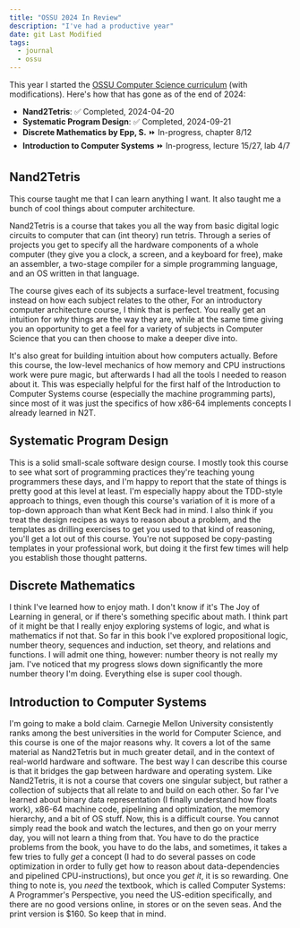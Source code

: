```yaml
---
title: "OSSU 2024 In Review"
description: "I've had a productive year"
date: git Last Modified
tags:
  - journal
  - ossu
---
```

This year I started the [OSSU Computer Science curriculum](https://cs.ossu.dev/) (with modifications). Here's how that has gone as of the end of 2024:
* **Nand2Tetris**: ✅ Completed, 2024-04-20
* **Systematic Program Design**: ✅ Completed, 2024-09-21
* **Discrete Mathematics by Epp, S.** ⏩ In-progress, chapter 8/12
* **Introduction to Computer Systems** ⏩ In-progress, lecture 15/27, lab 4/7
## Nand2Tetris
This course taught me that I can learn anything I want. It also taught me a bunch of cool things about computer architecture.

Nand2Tetris is a course that takes you all the way from basic digital logic circuits to computer that can (int theory) run tetris. Through a series of projects you get to specify all the hardware components of a whole computer (they give you a clock, a screen, and a keyboard for free), make an assembler, a two-stage compiler for a simple programming language, and an OS written in that language.

The course gives each of its subjects a surface-level treatment, focusing instead on how each subject relates to the other, For an introductory computer architecture course, I think that is perfect. You really get an intuition for *why* things are the way they are, while at the same time giving you an opportunity to get a feel for a variety of subjects in Computer Science that you can then choose to make a deeper dive into.

It's also great for building intuition about how computers actually. Before this course, the low-level mechanics of how memory and CPU instructions work were pure magic, but afterwards I had all the tools I needed to reason about it. This was especially helpful for the first half of the Introduction to Computer Systems course (especially the machine programming parts), since most of it was just the specifics of how x86-64 implements concepts I already learned in N2T.
## Systematic Program Design
This is a solid small-scale software design course. I mostly took this course to see what sort of programming practices they're teaching young programmers these days, and I'm happy to report that the state of things is pretty good at this level at least. I'm especially happy about the TDD-style approach to things, even though this course's variation of it is more of a top-down approach than what Kent Beck had in mind. I also think if you treat the design recipes as ways to reason about a problem, and the templates as drilling exercises to get you used to that kind of reasoning, you'll get a lot out of this course. You're not supposed be copy-pasting templates in your professional work, but doing it the first few times will help you establish those thought patterns.
## Discrete Mathematics
I think I've learned how to enjoy math. I don't know if it's The Joy of Learning in general, or if there's something specific about math. I think part of it might be that I really enjoy exploring systems of logic, and what is mathematics if not that. So far in this book I've explored propositional logic, number theory, sequences and induction, set theory, and relations and functions. I will admit one thing, however: number theory is not really my jam. I've noticed that my progress slows down significantly the more number theory I'm doing. Everything else is super cool though.
## Introduction to Computer Systems
I'm going to make a bold claim. Carnegie Mellon University consistently ranks among the best universities in the world for Computer Science, and this course is one of the major reasons why. It covers a lot of the same material as Nand2Tetris but in much greater detail, and in the context of real-world hardware and software. The best way I can describe this course is that it bridges the gap between hardware and operating system. Like Nand2Tetris, it is not a course that covers one singular subject, but rather a collection of subjects that all relate to and build on each other. So far I've learned about binary data representation (I finally understand how floats work), x86-64 machine code, pipelining and optimization, the memory hierarchy, and a bit of OS stuff. Now, this is a difficult course. You cannot simply read the book and watch the lectures, and then go on your merry day, you will not learn a thing from that. You have to do the practice problems from the book, you have to do the labs, and sometimes, it takes a few tries to fully *get* a concept (I had to do several passes on code optimization in order to fully get how to reason about data-dependencies and pipelined CPU-instructions), but once you *get it*, it is so rewarding. One thing to note is, you *need* the textbook, which is called Computer Systems: A Programmer's Perspective, you need the US-edition specifically, and there are no good versions online, in stores or on the seven seas. And the print version is $160. So keep that in mind.
